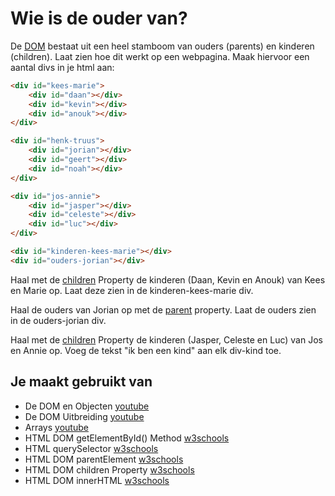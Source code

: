 # Wie is de ouder van?

De [DOM](https://www.w3schools.com/whatis/whatis_htmldom.asp) bestaat uit een heel stamboom van ouders (parents) en kinderen (children). 
Laat zien hoe dit werkt op een webpagina. Maak hiervoor een aantal divs in je html aan:

```html
<div id="kees-marie">
	<div id="daan"></div>
	<div id="kevin"></div>
	<div id="anouk"></div>
</div>

<div id="henk-truus">
	<div id="jorian"></div>
	<div id="geert"></div>
	<div id="noah"></div>
</div>

<div id="jos-annie">
	<div id="jasper"></div>
	<div id="celeste"></div>
	<div id="luc"></div>
</div>

<div id="kinderen-kees-marie"></div>
<div id="ouders-jorian"></div>
```

Haal met de [children](https://www.w3schools.com/jsref/prop_element_children.asp) Property de kinderen (Daan, Kevin en Anouk) van Kees en Marie op. Laat deze zien in de kinderen-kees-marie div.

Haal de ouders van Jorian op met de [parent](https://www.w3schools.com/jsref/prop_node_parentelement.asp) property. Laat de ouders zien in de ouders-jorian div.

Haal met de [children](https://www.w3schools.com/jsref/prop_element_children.asp) Property de kinderen (Jasper, Celeste en Luc) van Jos en Annie op. Voeg de tekst "ik ben een kind" aan elk div-kind toe.

## Je maakt gebruikt van
- De DOM en Objecten [youtube](https://www.youtube.com/watch?v=k81rBKqwDhU)
- De DOM Uitbreiding [youtube](https://www.youtube.com/watch?v=IrjSvQDvWDc)
- Arrays [youtube](https://www.youtube.com/watch?v=Z-l1IAbq3qg)
- HTML DOM getElementById() Method [w3schools](https://www.w3schools.com/jsref/met_document_getelementbyid.asp)
- HTML querySelector [w3schools](https://www.w3schools.com/jsref/met_document_queryselector.asp)
- HTML DOM parentElement [w3schools](https://www.w3schools.com/jsref/prop_node_parentelement.asp)
- HTML DOM children Property [w3schools](https://www.w3schools.com/jsref/prop_element_children.asp)
- HTML DOM innerHTML [w3schools](https://www.w3schools.com/jsref/prop_html_innerhtml.asp)